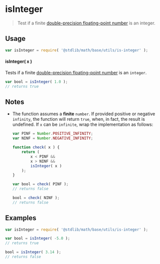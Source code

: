 isInteger
===

> Test if a finite [double-precision floating-point number][ieee754] is an integer.


<!-- <usage> -->

## Usage

``` javascript
var isInteger = require( '@stdlib/math/base/utils/is-integer' );
```

#### isInteger( x )

Tests if a finite [double-precision floating-point number][ieee754] is an `integer`.

``` javascript
var bool = isInteger( 1.0 );
// returns true
```

<!-- </usage> -->


<!-- <notes> -->

## Notes

* The function assumes a __finite__ `number`. If provided positive or negative `infinity`, the function will return `true`, when, in fact, the result is undefined. If `x` can be `infinite`, wrap the implementation as follows:

    ``` javascript
    var PINF = Number.POSITIVE_INFINITY;
    var NINF = Number.NEGATIVE_INFINITY;

    function check( x ) {
        return (
            x < PINF &&
            x > NINF &&
            isInteger( x )
        );
    }

    var bool = check( PINF );
    // returns false

    bool = check( NINF );
    // returns false
    ```

<!-- </notes> -->


<!-- <examples> -->

## Examples

``` javascript
var isInteger = require( '@stdlib/math/base/utils/is-integer' );

var bool = isInteger( -5.0 );
// returns true

bool = isInteger( 3.14 );
// returns false
```

<!-- </examples> -->


<!-- <links> -->

[ieee754]: https://en.wikipedia.org/wiki/IEEE_754-1985

<!-- </links> -->
